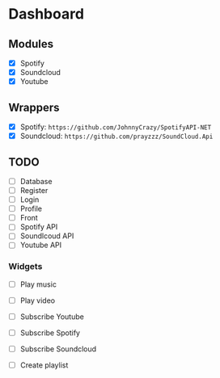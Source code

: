 # Dashboard

## Modules
- [X] Spotify
- [X] Soundcloud
- [X] Youtube

## Wrappers
- [X] Spotify: `https://github.com/JohnnyCrazy/SpotifyAPI-NET`
- [X] Soundcloud: `https://github.com/prayzzz/SoundCloud.Api`

## TODO
- [ ] Database
- [ ] Register
- [ ] Login
- [ ] Profile
- [ ] Front
- [ ] Spotify API
- [ ] Soundlcoud API
- [ ] Youtube API

### Widgets
- [ ] Play music
- [ ] Play video
- [ ] Subscribe Youtube
- [ ] Subscribe Spotify
- [ ] Subscribe Soundcloud
- [ ] Create playlist


